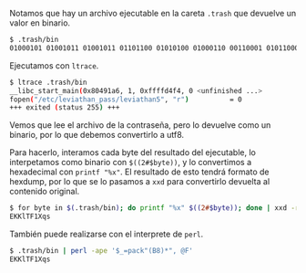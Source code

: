 Notamos que hay un archivo ejecutable en la careta `.trash` que devuelve un
valor en binario. 

```bash
$ .trash/bin
01000101 01001011 01001011 01101100 01010100 01000110 00110001 01011000 01110001 01110011 00001010
```

Ejecutamos con `ltrace`.

```bash
$ ltrace .trash/bin
__libc_start_main(0x80491a6, 1, 0xffffd4f4, 0 <unfinished ...>
fopen("/etc/leviathan_pass/leviathan5", "r")          = 0
+++ exited (status 255) +++
```

Vemos que lee el archivo de la contraseña, pero lo devuelve como un binario, por
lo que debemos convertirlo a utf8.

Para hacerlo, interamos cada byte del resultado del ejecutable, lo interpetamos
como binario con `$((2#$byte))`, y lo convertimos a hexadecimal con `printf
"%x"`. El resultado de esto tendrá formato de hexdump, por lo que se lo pasamos
a `xxd` para convertirlo devuelta al contenido original.

```bash
$ for byte in $(.trash/bin); do printf "%x" $((2#$byte)); done | xxd -r -p 
EKKlTF1Xqs
```

También puede realizarse con el interprete de `perl`.

```bash
$ .trash/bin | perl -ape '$_=pack"(B8)*", @F'
EKKlTF1Xqs
```
